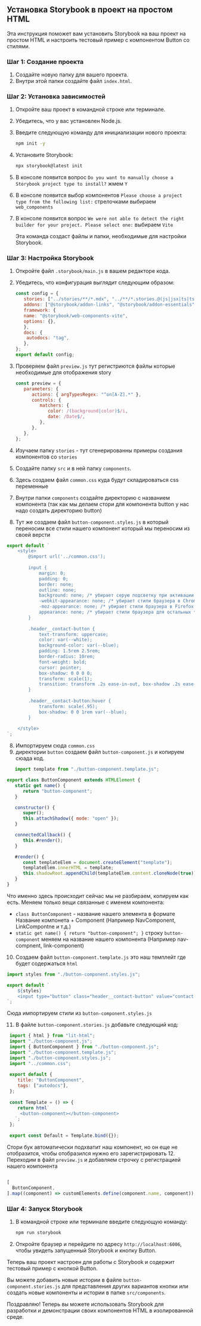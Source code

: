 ## Установка Storybook в проект на простом HTML

Эта инструкция поможет вам установить Storybook на ваш проект на простом HTML и настроить тестовый пример с компонентом Button со стилями.

### Шаг 1: Создание проекта

1. Создайте новую папку для вашего проекта.
2. Внутри этой папки создайте файл `index.html`.

### Шаг 2: Установка зависимостей

1. Откройте ваш проект в командной строке или терминале.
2. Убедитесь, что у вас установлен Node.js.
3. Введите следующую команду для инициализации нового проекта:

   ```bash
   npm init -y
   ```

4. Установите Storybook:

   ```bash
   npx storybook@latest init
   ```
5. В консоле появится вопрос  `Do you want to manually choose a Storybook project type to install?` жмем `Y`
6. В консоле появится выбор компонентов `Please choose a project type from the following list:` стрелочками выбираем `web_components`
7. В консоле появится вопрос `We were not able to detect the right builder for your project. Please select one:` выбираем `Vite`

   Эта команда создаст файлы и папки, необходимые для настройки Storybook.
### Шаг 3: Настройка Storybook

1. Откройте файл `.storybook/main.js` в вашем редакторе кода.
2. Убедитесь, что конфигурация выглядит следующим образом:

   ```javascript
   const config = {
      stories: ["../stories/**/*.mdx", "../**/*.stories.@(js|jsx|ts|tsx)"],
      addons: ["@storybook/addon-links", "@storybook/addon-essentials"],
      framework: {
      name: "@storybook/web-components-vite",
      options: {},
      },
      docs: {
       autodocs: "tag",
      },
   };
   export default config;

   ```
3. Проверяем файл `preview.js` тут регистриются файлы которые необходимые для отображения story

   ```javascript
   const preview = {
      parameters: {
         actions: { argTypesRegex: "^on[A-Z].*" },
         controls: {
            matchers: {
               color: /(background|color)$/i,
               date: /Date$/,
            },
         },
      },
   };
   
   ```
3. Изучаем папку `stories` - тут сгенерированны примеры создания компонентов со `stories`
4. Создайте папку `src` и в ней папку `components`.
5. Здесь создаем файл `common.css` куда будут складироваться css переменные
6. Внутри папки `components` создайте директорию с названием компонента (так как мы делаем стори для компонента button у нас надо создать директорию button)
7. Тут же создаем файл `button-component.styles.js` в который переносим все стили нашего компонент который мы переносим из своей версти
```javascript
export default `
    <style>
        @import url('../common.css');
        
        input {
            margin: 0;
            padding: 0;
            border: none;
            outline: none;
            background: none; /* убирает серую подсветку при активации в некоторых браузерах */
            -webkit-appearance: none; /* убирает стили браузера в Chrome и Safari */
            -moz-appearance: none; /* убирает стили браузера в Firefox */
            appearance: none; /* убирает стили браузера для остальных */
        }
        
        .header__contact-button {
            text-transform: uppercase;
            color: var(--white);
            background-color: var(--blue);
            padding: 1.5rem 2.5rem;
            border-radius: 10rem;
            font-weight: bold;
            cursor: pointer;
            box-shadow: 0 0 0 0;
            transform: scale(1);
            transition: transform .2s ease-in-out, box-shadow .2s ease-in-out;
        }
        
        .header__contact-button:hover {
            transform: scale(.95);
            box-shadow: 0 0 1rem var(--blue);
        }
        
    </style>
`;

```
8. Импортируем сюда `сommon.css`
9. директории `button` создаем файл `button-component.js` и копируем сюада код.

```javascript
   import template from "./button-component.template.js";

export class ButtonComponent extends HTMLElement {
   static get name() {
      return "button-component";
   }

   constructor() {
      super();
      this.attachShadow({ mode: "open" });
   }

   connectedCallback() {
      this.#render();
   }

   #render() {
      const templateElem = document.createElement("template");
      templateElem.innerHTML = template;
      this.shadowRoot.appendChild(templateElem.content.cloneNode(true));
   }
}

```

Что именно здесь происходит сейчас мы не разбираем, копируем как есть. Меняем только вещи 
связанные с именем компонента:
- `class ButtonComponent` - название нашего элемента в формате Название компонета + Component (Например NavComponent, LinkCompontne и т.д.)
- `static get name() {
  return "button-component";
  }` строку `button-component` меняем на название нашего компонента (Например nav-compnent, link-component)

10. Создаем файл `button-component.template.js` это наш темплейт где будет содержаться `html`
```javascript
import styles from "./button-component.styles.js";

export default `
    ${styles}
    <input type="button" class="header__contact-button" value="contact us">
`;

```
Сюда импортируем стили из `button-component.styles.js`

11. В файле `button-component.stories.js` добавьте следующий код:

  ```javascript
   import { html } from "lit-html";
   import "./button-component.js";
   import { ButtonComponent } from "./button-component.js";
   import "./button-component.template.js";
   import "./button-component.styles.js";
   import "../common.css";
   
   export default {
      title: "ButtonComponent",
      tags: ["autodocs"],
   };
   
   const Template = () => {
      return html`
       <button-component></button-component>
     `;
   };
   
   export const Default = Template.bind({});
  ```
Стори бук автоматически подхватит наш компонент, но он еще не отобразится, чтобы отобразился нужно его зарегистрировать
12. Переходим в файл `preview.js` и добавляем строчку с регистрацией нашего компонента
```javascript

[
  ButtonComponent,
].map((component) => customElements.define(component.name, component));
```
### Шаг 4: Запуск Storybook

1. В командной строке или терминале введите следующую команду:

   ```bash
   npm run storybook
   ```

2. Откройте браузер и перейдите по адресу `http://localhost:6006`, чтобы увидеть запущенный Storybook и кнопку Button.

Теперь ваш проект настроен для работы с Storybook и содержит тестовый пример с кнопкой Button.

Вы можете добавить новые истории в файле `button-component.stories.js` для представления других вариантов кнопки или создать новые компоненты и истории в папке `src/components`.

Поздравляю! Теперь вы можете использовать Storybook для разработки и демонстрации своих компонентов HTML в изолированной среде.